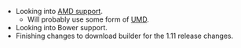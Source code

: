 * Looking into [AMD support](http://wiki.jqueryui.com/w/page/66995889/AMD-Support).
  * Will probably use some form of [UMD](https://github.com/umdjs/umd).
* Looking into Bower support.
* Finishing changes to download builder for the 1.11 release changes.
